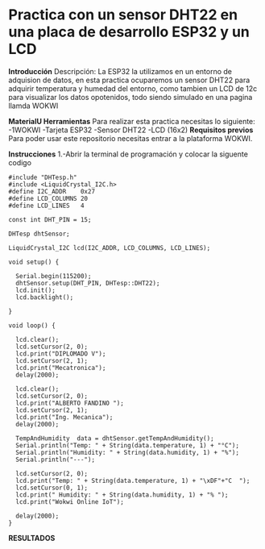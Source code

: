 # Practica con un sensor DHT22 en una placa de desarrollo ESP32 y un LCD

**Introducción**
Descripción: La ESP32 la utilizamos en un entorno de adquision de datos, en esta practica ocuparemos un sensor DHT22 para adquirir temperatura y humedad del entorno, como tambien un LCD de 12c para visualizar los datos opotenidos, todo siendo simulado en una pagina llamda WOKWI

**MaterialU Herramientas**
Para realizar esta practica necesitas lo siguiente:
-1WOKWI
-Tarjeta ESP32
-Sensor DHT22
-LCD (16x2) 
**Requisitos previos**
Para poder usar este repositorio necesitas entrar a la plataforma WOKWI.

**Instrucciones**
1.-Abrir la terminal de programación y colocar la siguente codigo 


```
#include "DHTesp.h"
#include <LiquidCrystal_I2C.h>
#define I2C_ADDR    0x27
#define LCD_COLUMNS 20
#define LCD_LINES   4

const int DHT_PIN = 15;

DHTesp dhtSensor;

LiquidCrystal_I2C lcd(I2C_ADDR, LCD_COLUMNS, LCD_LINES);

void setup() {

  Serial.begin(115200);
  dhtSensor.setup(DHT_PIN, DHTesp::DHT22);
  lcd.init();
  lcd.backlight();

}

void loop() {

  lcd.clear();
  lcd.setCursor(2, 0);
  lcd.print("DIPLOMADO V");
  lcd.setCursor(2, 1);
  lcd.print("Mecatronica");
  delay(2000);

  lcd.clear();
  lcd.setCursor(2, 0);
  lcd.print("ALBERTO FANDINO ");
  lcd.setCursor(2, 1);
  lcd.print("Ing. Mecanica");
  delay(2000);

  TempAndHumidity  data = dhtSensor.getTempAndHumidity();
  Serial.println("Temp: " + String(data.temperature, 1) + "°C");
  Serial.println("Humidity: " + String(data.humidity, 1) + "%");
  Serial.println("---");
  
  lcd.setCursor(2, 0);
  lcd.print("Temp: " + String(data.temperature, 1) + "\xDF"+"C  ");
  lcd.setCursor(0, 1);
  lcd.print(" Humidity: " + String(data.humidity, 1) + "% ");
  lcd.print("Wokwi Online IoT");

  delay(2000);
}
```

**RESULTADOS**


![]()
